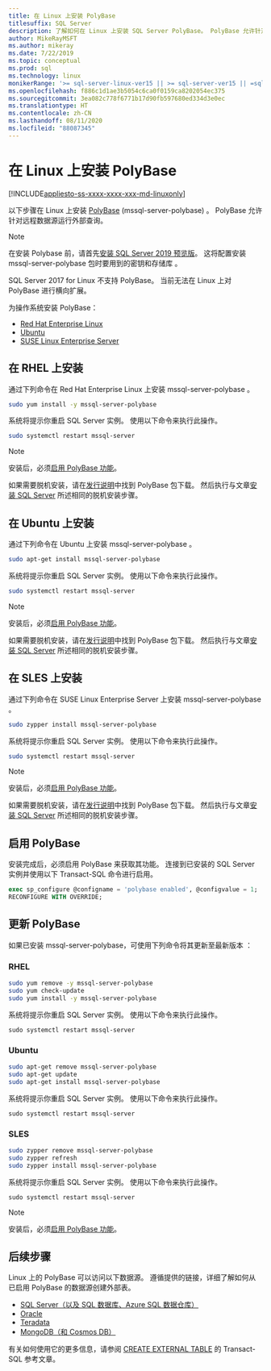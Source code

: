 ```yaml
---
title: 在 Linux 上安装 PolyBase
titlesuffix: SQL Server
description: 了解如何在 Linux 上安装 SQL Server PolyBase。 PolyBase 允许针对远程数据源运行外部查询。
author: MikeRayMSFT
ms.author: mikeray
ms.date: 7/22/2019
ms.topic: conceptual
ms.prod: sql
ms.technology: linux
monikerRange: '>= sql-server-linux-ver15 || >= sql-server-ver15 || =sqlallproducts-allversions'
ms.openlocfilehash: f886c1d1ae3b5054c6ca0f0159ca8202054ec375
ms.sourcegitcommit: 3ea082c778f6771b17d90fb597680ed334d3e0ec
ms.translationtype: HT
ms.contentlocale: zh-CN
ms.lasthandoff: 08/11/2020
ms.locfileid: "88087345"
---
```

# <a name="install-polybase-on-linux"></a>在 Linux 上安装 PolyBase

[!INCLUDE[appliesto-ss-xxxx-xxxx-xxx-md-linuxonly](../../includes/appliesto-ss-xxxx-xxxx-xxx-md-linuxonly.md)]

以下步骤在 Linux 上安装 [PolyBase](../../relational-databases/search/full-text-search.md) (mssql-server-polybase)  。 PolyBase 允许针对远程数据源运行外部查询。 

>[!NOTE]
> 在安装 Polybase 前，请首先[安装 SQL Server 2019 预览版](../../linux/sql-server-linux-setup.md#platforms)。 这将配置安装 mssql-server-polybase 包时要用到的密钥和存储库  。
>
> SQL Server 2017 for Linux 不支持 PolyBase。
> 当前无法在 Linux 上对 PolyBase 进行横向扩展。

为操作系统安装 PolyBase：

- [Red Hat Enterprise Linux](#RHEL)
- [Ubuntu](#ubuntu)
- [SUSE Linux Enterprise Server](#SLES)



## <a name=""></a><a name="RHEL">在 RHEL 上安装</a>

通过下列命令在 Red Hat Enterprise Linux 上安装 mssql-server-polybase  。 

```bash
sudo yum install -y mssql-server-polybase
```

系统将提示你重启 SQL Server 实例。 使用以下命令来执行此操作。

```bash
sudo systemctl restart mssql-server
```

>[!NOTE]
>安装后，必须[启用 PolyBase 功能](#enable)。

如果需要脱机安装，请在[发行说明](../../linux/sql-server-linux-release-notes.md)中找到 PolyBase 包下载。 然后执行与文章[安装 SQL Server](../../linux/sql-server-linux-setup.md#offline) 所述相同的脱机安装步骤。

## <a name=""></a><a name="ubuntu">在 Ubuntu 上安装</a>

通过下列命令在 Ubuntu 上安装 mssql-server-polybase  。 

```bash
sudo apt-get install mssql-server-polybase
```

系统将提示你重启 SQL Server 实例。 使用以下命令来执行此操作。

```bash
sudo systemctl restart mssql-server
```

>[!NOTE]
>安装后，必须[启用 PolyBase 功能](#enable)。

如果需要脱机安装，请在[发行说明](../../linux/sql-server-linux-release-notes.md)中找到 PolyBase 包下载。 然后执行与文章[安装 SQL Server](../../linux/sql-server-linux-setup.md#offline) 所述相同的脱机安装步骤。

## <a name=""></a><a name="SLES">在 SLES 上安装</a>

通过下列命令在 SUSE Linux Enterprise Server 上安装 mssql-server-polybase  。 

```bash
sudo zypper install mssql-server-polybase
```

系统将提示你重启 SQL Server 实例。 使用以下命令来执行此操作。

```bash
sudo systemctl restart mssql-server
```

>[!NOTE]
>安装后，必须[启用 PolyBase 功能](#enable)。


如果需要脱机安装，请在[发行说明](../../linux/sql-server-linux-release-notes.md)中找到 PolyBase 包下载。 然后执行与文章[安装 SQL Server](../../linux/sql-server-linux-setup.md#offline) 所述相同的脱机安装步骤。


## <a name=""></a><a name="enable">启用 PolyBase</a> 

安装完成后，必须启用 PolyBase 来获取其功能。 连接到已安装的 SQL Server 实例并使用以下 Transact-SQL 命令进行启用。

```sql
exec sp_configure @configname = 'polybase enabled', @configvalue = 1;
RECONFIGURE WITH OVERRIDE;
```

## <a name="update-polybase"></a>更新 PolyBase

如果已安装 mssql-server-polybase，可使用下列命令将其更新至最新版本  ：

### <a name="rhel"></a>RHEL

```bash
sudo yum remove -y mssql-server-polybase
sudo yum check-update
sudo yum install -y mssql-server-polybase
```

系统将提示你重启 SQL Server 实例。 使用以下命令来执行此操作。

```
sudo systemctl restart mssql-server
```

### <a name="ubuntu"></a>Ubuntu

```bash
sudo apt-get remove mssql-server-polybase
sudo apt-get update 
sudo apt-get install mssql-server-polybase
```

系统将提示你重启 SQL Server 实例。 使用以下命令来执行此操作。

```
sudo systemctl restart mssql-server
```

### <a name="sles"></a>SLES

```bash
sudo zypper remove mssql-server-polybase
sudo zypper refresh
sudo zypper install mssql-server-polybase
```

系统将提示你重启 SQL Server 实例。 使用以下命令来执行此操作。

```
sudo systemctl restart mssql-server
```

>[!NOTE]
>安装后，必须[启用 PolyBase 功能](#enable)。

## <a name="next-steps"></a>后续步骤

Linux 上的 PolyBase 可以访问以下数据源。 遵循提供的链接，详细了解如何从已启用 PolyBase 的数据源创建外部表。 

- [SQL Server（以及 SQL 数据库、Azure SQL 数据仓库）](../../relational-databases/polybase/polybase-configure-sql-server.md)
- [Oracle](../../relational-databases/polybase/polybase-configure-oracle.md)
- [Teradata](../../relational-databases/polybase/polybase-configure-teradata.md)
- [MongoDB（和 Cosmos DB）](../../relational-databases/polybase/polybase-configure-mongodb.md)

有关如何使用它的更多信息，请参阅 [CREATE EXTERNAL TABLE](../../t-sql/statements/create-external-table-transact-sql.md) 的 Transact-SQL 参考文章。
